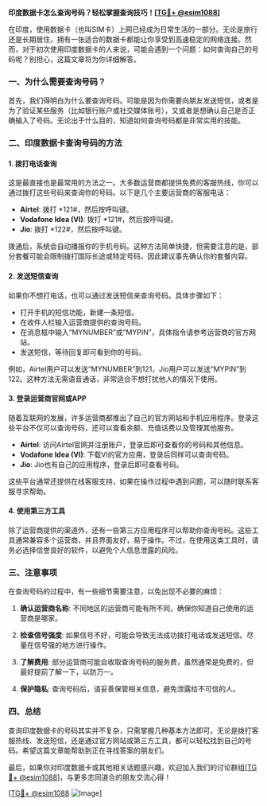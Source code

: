**印度数据卡怎么查询号码？轻松掌握查询技巧！[[TG💪+ @esim1088](https://t.me/s/esim1088)]**

在印度，使用数据卡（也叫SIM卡）上网已经成为日常生活的一部分。无论是旅行还是长期居住，拥有一张适合的数据卡都能让你享受到高速稳定的网络连接。然而，对于初次使用印度数据卡的人来说，可能会遇到一个问题：如何查询自己的号码呢？别担心，这篇文章将为你详细解答。

### **一、为什么需要查询号码？**

首先，我们得明白为什么要查询号码。可能是因为你需要向朋友发送短信，或者是为了验证某些服务（比如银行账户或社交媒体账号），又或者是想确认自己是否正确输入了号码。无论出于什么目的，知道如何查询号码都是非常实用的技能。

### **二、印度数据卡查询号码的方法**

#### **1. 拨打电话查询**

这是最直接也是最常用的方法之一。大多数运营商都提供免费的客服热线，你可以通过拨打这些号码来查询你的号码。以下是几个主要运营商的客服电话：

- **Airtel**: 拨打 *121#，然后按呼叫键。
- **Vodafone Idea (VI)**: 拨打 *121#，然后按呼叫键。
- **Jio**: 拨打 *122#，然后按呼叫键。

拨通后，系统会自动播报你的手机号码。这种方法简单快捷，但需要注意的是，部分套餐可能会限制拨打国际长途或特定号码，因此建议事先确认你的套餐内容。

#### **2. 发送短信查询**

如果你不想打电话，也可以通过发送短信来查询号码。具体步骤如下：

- 打开手机的短信功能，新建一条短信。
- 在收件人栏输入运营商提供的查询号码。
- 在消息框中输入“MYNUMBER”或“MYPIN”，具体指令请参考运营商的官方网站。
- 发送短信，等待回复即可看到你的号码。

例如，Airtel用户可以发送“MYNUMBER”到121，Jio用户可以发送“MYPIN”到122。这种方法无需语音通话，非常适合不想打扰他人的情况下使用。

#### **3. 登录运营商官网或APP**

随着互联网的发展，许多运营商都推出了自己的官方网站和手机应用程序。登录这些平台不仅可以查询号码，还可以查看余额、充值话费以及管理其他服务。

- **Airtel**: 访问Airtel官网并注册账户，登录后即可查看你的号码和其他信息。
- **Vodafone Idea (VI)**: 下载VI的官方应用，登录后同样可以查询号码。
- **Jio**: Jio也有自己的应用程序，登录后即可查看号码。

这些平台通常还提供在线客服支持，如果在操作过程中遇到问题，可以随时联系客服寻求帮助。

#### **4. 使用第三方工具**

除了运营商提供的渠道外，还有一些第三方应用程序可以帮助你查询号码。这些工具通常兼容多个运营商，并且界面友好，易于操作。不过，在使用这类工具时，请务必选择信誉良好的软件，以避免个人信息泄露的风险。

### **三、注意事项**

在查询号码的过程中，有一些细节需要注意，以免出现不必要的麻烦：

1. **确认运营商名称**: 不同地区的运营商可能有所不同，确保你知道自己使用的运营商是哪家。
   
2. **检查信号强度**: 如果信号不好，可能会导致无法成功拨打电话或发送短信。尽量在信号强的地方进行操作。

3. **了解费用**: 部分运营商可能会收取查询号码的服务费，虽然通常是免费的，但最好提前了解一下，以防万一。

4. **保护隐私**: 查询号码后，请妥善保管相关信息，避免泄露给不可信的人。

### **四、总结**

查询印度数据卡的号码其实并不复杂，只需掌握几种基本方法即可。无论是拨打客服热线、发送短信，还是通过官方网站或第三方工具，都可以轻松找到自己的号码。希望这篇文章能帮助到正在寻找答案的朋友们。

最后，如果你对印度数据卡或其他相关话题感兴趣，欢迎加入我们的讨论群组[[TG💪+ @esim1088](https://t.me/s/esim1088)]，与更多志同道合的朋友交流心得！

[[TG💪+ @esim1088](https://t.me/s/esim1088) ![Image](https://i.postimg.cc/4NQfJmqS/Snipaste-2025-05-13-00-14-12.png)]
